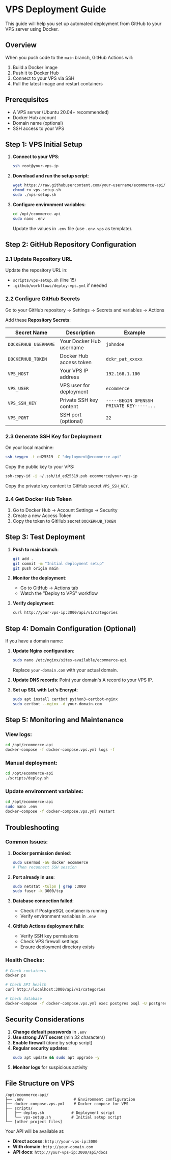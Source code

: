 # VPS Deployment Guide

This guide will help you set up automated deployment from GitHub to your VPS server using Docker.

## Overview

When you push code to the `main` branch, GitHub Actions will:
1. Build a Docker image
2. Push it to Docker Hub
3. Connect to your VPS via SSH
4. Pull the latest image and restart containers

## Prerequisites

- A VPS server (Ubuntu 20.04+ recommended)
- Docker Hub account
- Domain name (optional)
- SSH access to your VPS

## Step 1: VPS Initial Setup

1. **Connect to your VPS**:
   ```bash
   ssh root@your-vps-ip
   ```

2. **Download and run the setup script**:
   ```bash
   wget https://raw.githubusercontent.com/your-username/ecommerce-api/main/scripts/vps-setup.sh
   chmod +x vps-setup.sh
   sudo ./vps-setup.sh
   ```

3. **Configure environment variables**:
   ```bash
   cd /opt/ecommerce-api
   sudo nano .env
   ```
   Update the values in `.env` file (use `.env.vps` as template).

## Step 2: GitHub Repository Configuration

### 2.1 Update Repository URL
Update the repository URL in:
- `scripts/vps-setup.sh` (line 15)
- `.github/workflows/deploy-vps.yml` if needed

### 2.2 Configure GitHub Secrets
Go to your GitHub repository → Settings → Secrets and variables → Actions

Add these **Repository Secrets**:

| Secret Name | Description | Example |
|-------------|-------------|---------|
| `DOCKERHUB_USERNAME` | Your Docker Hub username | `johndoe` |
| `DOCKERHUB_TOKEN` | Docker Hub access token | `dckr_pat_xxxxx` |
| `VPS_HOST` | Your VPS IP address | `192.168.1.100` |
| `VPS_USER` | VPS user for deployment | `ecommerce` |
| `VPS_SSH_KEY` | Private SSH key content | `-----BEGIN OPENSSH PRIVATE KEY-----...` |
| `VPS_PORT` | SSH port (optional) | `22` |

### 2.3 Generate SSH Key for Deployment
On your local machine:
```bash
ssh-keygen -t ed25519 -C "deployment@ecommerce-api"
```

Copy the public key to your VPS:
```bash
ssh-copy-id -i ~/.ssh/id_ed25519.pub ecommerce@your-vps-ip
```

Copy the private key content to GitHub secret `VPS_SSH_KEY`.

### 2.4 Get Docker Hub Token
1. Go to Docker Hub → Account Settings → Security
2. Create a new Access Token
3. Copy the token to GitHub secret `DOCKERHUB_TOKEN`

## Step 3: Test Deployment

1. **Push to main branch**:
   ```bash
   git add .
   git commit -m "Initial deployment setup"
   git push origin main
   ```

2. **Monitor the deployment**:
   - Go to GitHub → Actions tab
   - Watch the "Deploy to VPS" workflow

3. **Verify deployment**:
   ```bash
   curl http://your-vps-ip:3000/api/v1/categories
   ```

## Step 4: Domain Configuration (Optional)

If you have a domain name:

1. **Update Nginx configuration**:
   ```bash
   sudo nano /etc/nginx/sites-available/ecommerce-api
   ```
   Replace `your-domain.com` with your actual domain.

2. **Update DNS records**:
   Point your domain's A record to your VPS IP.

3. **Set up SSL with Let's Encrypt**:
   ```bash
   sudo apt install certbot python3-certbot-nginx
   sudo certbot --nginx -d your-domain.com
   ```

## Step 5: Monitoring and Maintenance

### View logs:
```bash
cd /opt/ecommerce-api
docker-compose -f docker-compose.vps.yml logs -f
```

### Manual deployment:
```bash
cd /opt/ecommerce-api
./scripts/deploy.sh
```

### Update environment variables:
```bash
cd /opt/ecommerce-api
sudo nano .env
docker-compose -f docker-compose.vps.yml restart
```

## Troubleshooting

### Common Issues:

1. **Docker permission denied**:
   ```bash
   sudo usermod -aG docker ecommerce
   # Then reconnect SSH session
   ```

2. **Port already in use**:
   ```bash
   sudo netstat -tulpn | grep :3000
   sudo fuser -k 3000/tcp
   ```

3. **Database connection failed**:
   - Check if PostgreSQL container is running
   - Verify environment variables in `.env`

4. **GitHub Actions deployment fails**:
   - Verify SSH key permissions
   - Check VPS firewall settings
   - Ensure deployment directory exists

### Health Checks:
```bash
# Check containers
docker ps

# Check API health
curl http://localhost:3000/api/v1/categories

# Check database
docker-compose -f docker-compose.vps.yml exec postgres psql -U postgres -d ecommerce_db -c "\dt"
```

## Security Considerations

1. **Change default passwords** in `.env`
2. **Use strong JWT secret** (min 32 characters)
3. **Enable firewall** (done by setup script)
4. **Regular security updates**:
   ```bash
   sudo apt update && sudo apt upgrade -y
   ```
5. **Monitor logs** for suspicious activity

## File Structure on VPS

```
/opt/ecommerce-api/
├── .env                      # Environment configuration
├── docker-compose.vps.yml    # Docker compose for VPS
├── scripts/
│   ├── deploy.sh            # Deployment script
│   └── vps-setup.sh         # Initial setup script
└── [other project files]
```

Your API will be available at:
- **Direct access**: `http://your-vps-ip:3000`
- **With domain**: `http://your-domain.com`
- **API docs**: `http://your-vps-ip:3000/api/docs`